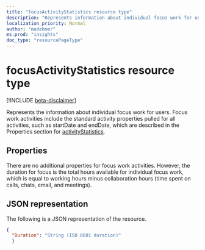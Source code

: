 ```yaml
---
title: "focusActivityStatistics resource type"
description: "Represents information about individual focus work for users"
localization_priority: Normal
author: "madehmer"
ms.prod: "insights"
doc_type: "resourcePageType"
---
```


# focusActivityStatistics resource type

[!INCLUDE [beta-disclaimer](../../includes/beta-disclaimer.md)]

Represents the information about individual focus work for users. Focus work activities include the standard activity properties pulled for all activities, such as startDate and endDate, which are described in the Properties section for [activityStatistics](../resources/activitystatistics.md).

## Properties

There are no additional properties for focus work activities. However, the duration for focus is the total hours available for individual focus work, which is equal to working hours minus collaboration hours (time spent on calls, chats, email, and meetings).

## JSON representation

The following is a JSON representation of the resource.

<!-- {
  "blockType": "resource",
  "optionalProperties": [

  ],
  "@odata.type": "microsoft.graph.analytics.focusActivityStatistics",
  "baseType": ""
}--> 

```json
{
  "Duration": "String (ISO 8601 duration)"
  }
```

<!-- uuid: 16cd6b66-4b1a-43a1-adaf-3a886856ed98
2019-02-04 14:57:30 UTC -->
<!-- {
  "type": "#page.annotation",
  "description": "focusActivityStatistics resource",
  "keywords": "",
  "section": "documentation",
  "tocPath": ""
}-->